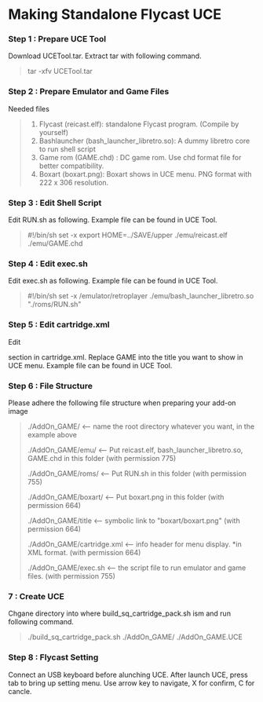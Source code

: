 # Making Standalone Flycast UCE

### Step 1 : Prepare UCE Tool

Download UCETool.tar. Extract tar with following command.
> tar -xfv UCETool.tar

### Step 2 : Prepare Emulator and Game Files

Needed files
> 1. Flycast (reicast.elf): standalone Flycast program. (Compile by yourself)
> 2. Bashlauncher (bash_launcher_libretro.so): A dummy libretro core to run shell script
> 3. Game rom (GAME.chd) : DC game rom. Use chd format file for better compatibility.
> 4. Boxart (boxart.png): Boxart shows in UCE menu. PNG format with 222 x 306 resolution.

### Step 3 : Edit Shell Script

Edit RUN.sh as following. Example file can be found in UCE Tool.

> #!/bin/sh
> set -x
> export HOME=../SAVE/upper
> ./emu/reicast.elf ./emu/GAME.chd

### Step 4 : Edit exec.sh

Edit exec.sh as following. Example file can be found in UCE Tool.

> #!/bin/sh
> set -x
> /emulator/retroplayer ./emu/bash_launcher_libretro.so "./roms/RUN.sh"

### Step 5 : Edit cartridge.xml

Edit
> <title>GAME</title>
section in cartridge.xml. Replace GAME into the title you want to show in UCE menu. Example file can be found in UCE Tool.

### Step 6 : File Structure

Please adhere the following file structure when preparing your add-on image

> ./AddOn_GAME/          		 <-- name the root directory whatever you want, in the example above
> 
> ./AddOn_GAME/emu/   		 <-- Put reicast.elf, bash_launcher_libretro.so, GAME.chd in this folder (with permission 775)
> 
> ./AddOn_GAME/roms/   		 <-- Put RUN.sh in this folder (with permission 755)
> 
> ./AddOn_GAME/boxart/   		 <-- Put boxart.png in this folder (with permission 664)
> 
> ./AddOn_GAME/title      	 <-- symbolic link to "boxart/boxart.png" (with permission 664)
> 
> ./AddOn_GAME/cartridge.xml 	 <-- info header for menu display. *in XML format. (with permission 664)
> 
> ./AddOn_GAME/exec.sh       	 <-- the script file to run emulator and game files. (with permission 755)

###  7 : Create UCE

Chgane directory into where build_sq_cartridge_pack.sh ism and run following command.

> ./build_sq_cartridge_pack.sh ./AddOn_GAME/ ./AddOn_GAME.UCE

### Step 8 : Flycast Setting

Connect an USB keyboard before alunching UCE.
After launch UCE, press tab to bring up setting menu. Use arrow key to navigate, X for confirm, C for cancle.
